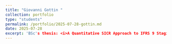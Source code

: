 ```yaml
---
title: "Giovanni Gottin "
collection: portfolio
type: "students"
permalink: /portfolio/2025-07-28-gottin.md
date: 2025-07-28
excerpt: 'BSc's thesis: <i>A Quantitative SICR Approach to IFRS 9 Staging</i>. (HFARM-Chichester)   <a href="https://www.linkedin.com/in/giovannigottin">linkedin</a>'
---
```

